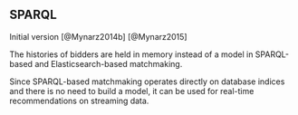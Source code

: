 ## SPARQL

<!--
### Implementations notes

* Start a new Clojure project `matchmaker-sparql`.
* Only command-line interface (~ minimum viable product)
* Copy and paste code from the previous matchmaker.
* Custom benchmark manipulating data in the SPARQL endpoint.
* Matchmaker is provided as a component (e.g., mount) 
* SPARQL interactions are done via the `sparclj` library.
* Extensive configuration in EDN.
* Produces results in EDN.
-->

Initial version [@Mynarz2014b]
[@Mynarz2015]

The histories of bidders are held in memory instead of a model in SPARQL-based and Elasticsearch-based matchmaking.

Since SPARQL-based matchmaking operates directly on database indices and there is no need to build a model, it can be used for real-time recommendations on streaming data.

<!--
TODO: Describe aggregation functions used to compute match score.

Comparison of CBR systems with databases in [@Richter2013, p. 524].
SPARQL retrieves exact matches. Ranking needs to be implemented on top of SPARQL.
SPARQL operates under the closed world assumption. CBR assumes open world.

Curse of dimensionality: RDF is complex and contains a multitude of dimensions. Linear increase of dimensions => exponential growth of negative effects.

Combination functions [@Beliakov2007], [@Beliakov2015]

Recommendation of the topmost populater bidders ~ non-personalized recommendation.
-->

